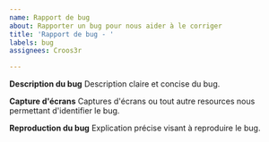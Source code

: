 ```yaml
---
name: Rapport de bug
about: Rapporter un bug pour nous aider à le corriger
title: 'Rapport de bug - '
labels: bug
assignees: Croos3r

---
```


**Description du bug**
Description claire et concise du bug.

**Capture d'écrans**
Captures d'écrans ou tout autre resources nous permettant d'identifier le bug.

**Reproduction du bug**
Explication précise visant à reproduire le bug.
